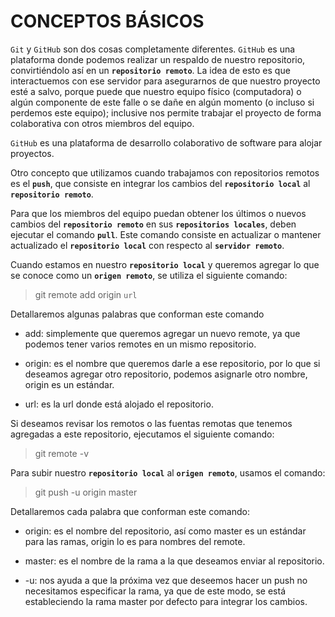 # CONCEPTOS BÁSICOS

`Git` y `GitHub` son dos cosas completamente diferentes. `GitHub` es una plataforma donde podemos realizar un respaldo de nuestro repositorio, convirtiéndolo así en un **`repositorio remoto`**. La idea de esto es que interactuemos con ese servidor para asegurarnos de que nuestro proyecto esté a salvo, porque puede que nuestro equipo físico (computadora) o algún componente de este falle o se dañe en algún momento (o incluso si perdemos este equipo); inclusive nos permite trabajar el proyecto de forma colaborativa con otros miembros del equipo.

`GitHub` es una plataforma de desarrollo colaborativo de software para alojar proyectos.

Otro concepto que utilizamos cuando trabajamos con repositorios remotos es el **`push`**, que consiste en integrar los cambios del **`repositorio local`** al **`repositorio remoto`**.

Para que los miembros del equipo puedan obtener los últimos o nuevos cambios del **`repositorio remoto`** en sus **`repositorios locales`**, deben ejecutar el comando **`pull`**. Este comando consiste en actualizar o mantener actualizado el **`repositorio local`** con respecto al **`servidor remoto`**.

Cuando estamos en nuestro **`repositorio local`** y queremos agregar lo que se conoce como un **`origen remoto`**, se utiliza el siguiente comando:

> git remote add origin `url`

Detallaremos algunas palabras que conforman este comando

* add: simplemente que queremos agregar un nuevo remote, ya que podemos tener varios remotes en un mismo repositorio.

* origin: es el nombre que queremos darle a ese repositorio, por lo que si deseamos agregar otro repositorio, podemos asignarle otro nombre, origin es un estándar.

* url: es la url donde está alojado el repositorio.

Si deseamos revisar los remotos o las fuentas remotas que tenemos agregadas a este repositorio, ejecutamos el siguiente comando:

> git remote -v

Para subir nuestro **`repositorio local`** al **`origen remoto`**, usamos el comando:

> git push -u origin master

Detallaremos cada palabra que conforman este comando:

* origin: es el nombre del repositorio, así como master es un estándar para las ramas, origin lo es para nombres del remote.

* master: es el nombre de la rama a la que deseamos enviar al repositorio.

* -u: nos ayuda a que la próxima vez que deseemos hacer un push no necesitamos especificar la rama, ya que de este modo, se está estableciendo la rama master por defecto para integrar los cambios.